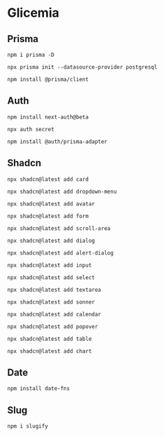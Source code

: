 # Glicemia


## Prisma

`npm i prisma -D`

`npx prisma init --datasource-provider postgresql`

`npm install @prisma/client`


## Auth

`npm install next-auth@beta`

`npx auth secret`

`npm install @auth/prisma-adapter`


## Shadcn

`npx shadcn@latest add card`

`npx shadcn@latest add dropdown-menu`

`npx shadcn@latest add avatar`

`npx shadcn@latest add form`

`npx shadcn@latest add scroll-area`

`npx shadcn@latest add dialog`

`npx shadcn@latest add alert-dialog`

`npx shadcn@latest add input`

`npx shadcn@latest add select`

`npx shadcn@latest add textarea`

`npx shadcn@latest add sonner`

`npx shadcn@latest add calendar`

`npx shadcn@latest add popover`

`npx shadcn@latest add table`

`npx shadcn@latest add chart`


## Date

`npm install date-fns`


## Slug

`npm i slugify`